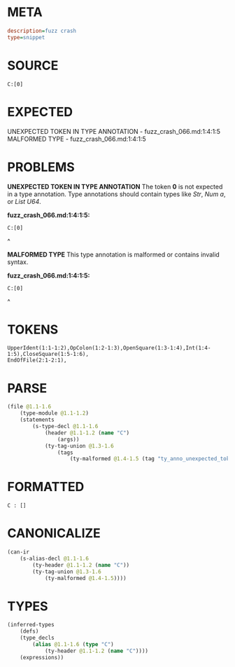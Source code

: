 # META
~~~ini
description=fuzz crash
type=snippet
~~~
# SOURCE
~~~roc
C:[0]
~~~
# EXPECTED
UNEXPECTED TOKEN IN TYPE ANNOTATION - fuzz_crash_066.md:1:4:1:5
MALFORMED TYPE - fuzz_crash_066.md:1:4:1:5
# PROBLEMS
**UNEXPECTED TOKEN IN TYPE ANNOTATION**
The token **0** is not expected in a type annotation.
Type annotations should contain types like _Str_, _Num a_, or _List U64_.

**fuzz_crash_066.md:1:4:1:5:**
```roc
C:[0]
```
   ^


**MALFORMED TYPE**
This type annotation is malformed or contains invalid syntax.

**fuzz_crash_066.md:1:4:1:5:**
```roc
C:[0]
```
   ^


# TOKENS
~~~zig
UpperIdent(1:1-1:2),OpColon(1:2-1:3),OpenSquare(1:3-1:4),Int(1:4-1:5),CloseSquare(1:5-1:6),
EndOfFile(2:1-2:1),
~~~
# PARSE
~~~clojure
(file @1.1-1.6
	(type-module @1.1-1.2)
	(statements
		(s-type-decl @1.1-1.6
			(header @1.1-1.2 (name "C")
				(args))
			(ty-tag-union @1.3-1.6
				(tags
					(ty-malformed @1.4-1.5 (tag "ty_anno_unexpected_token")))))))
~~~
# FORMATTED
~~~roc
C : []
~~~
# CANONICALIZE
~~~clojure
(can-ir
	(s-alias-decl @1.1-1.6
		(ty-header @1.1-1.2 (name "C"))
		(ty-tag-union @1.3-1.6
			(ty-malformed @1.4-1.5))))
~~~
# TYPES
~~~clojure
(inferred-types
	(defs)
	(type_decls
		(alias @1.1-1.6 (type "C")
			(ty-header @1.1-1.2 (name "C"))))
	(expressions))
~~~
